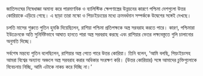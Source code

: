 জাতিসংঘের নিষেধাজ্ঞা অমান্য করে পারমাণবিক ও ব্যালিস্টিক ক্ষেপণাস্ত্রের উন্নয়নের কারণে পশ্চিমা দেশগুলো উত্তর কোরিয়াকে এড়িয়ে গেছে। এ ছাড়া তারা মস্কো ও পিয়ংইয়ংয়ের মধ্যে ক্রমবর্ধমান সম্পর্ককে উদ্বেগের সঙ্গেই দেখছে।

চলতি মাসের শুরুতে পুতিন হুমকি দিয়েছিলেন, রাশিয়া পশ্চিমা প্রতিপক্ষকে অস্ত্র সরবরাহ করতে পারে। কারণ, পশ্চিমারা ইউক্রেনকে অতি সুনির্দিষ্টভাবে আঘাত হানতে পারা অস্ত্র সরবরাহ করছে এবং রাশিয়ার ভেতর লক্ষ্যবস্তুতে গুলি চালানোর অনুমতি দিচ্ছে।

সর্বশেষ মন্তব্যে পুতিন বলেছিলেন, রাশিয়ার অস্ত্র পেতে পারে উত্তর কোরিয়া। তিনি বলেন, ‘আমি বলছি, পিয়ংইয়ংসহ আমরা বিশ্বের অন্যান্য অঞ্চলে অস্ত্র সরবরাহ করার অধিকার সংরক্ষণ করি। (উত্তর কোরিয়ার) সঙ্গে আমাদের চুক্তিগুলোকে বিবেচনায় নিচ্ছি, আমি এটাকে নাকচ করে দিচ্ছি না।’
